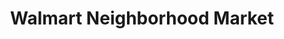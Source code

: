 ---
title: "Walmart Neighborhood Market"
url: /levittown/walmart-neighborhood-market/
shop: supermarket
---